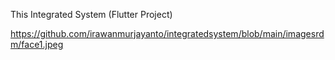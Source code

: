 This Integrated System (Flutter Project)

https://github.com/irawanmurjayanto/integratedsystem/blob/main/imagesrdm/face1.jpeg

